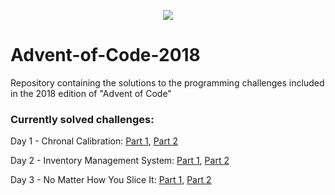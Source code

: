 <p align="center">
 <img src=http://www.brianbunke.com/images/aoc2017.png>
</p>

# Advent-of-Code-2018
Repository containing the solutions to the programming challenges included in the 2018 edition of "Advent of Code"

### Currently solved challenges:

Day 1 - Chronal Calibration: [Part 1](https://github.com/AlexGascon/Advent-of-Code/blob/master/2018/Day_01/part_1.exs), [Part 2](https://github.com/AlexGascon/Advent-of-Code/blob/master/2018/Day_01/part_2.exs)

Day 2 - Inventory Management System: [Part 1](https://github.com/AlexGascon/Advent-of-Code/blob/master/2018/Day_02/part_1.exs), [Part 2](https://github.com/AlexGascon/Advent-of-Code/blob/master/2018/Day_02/part_2.exs)

Day 3 - No Matter How You Slice It: [Part 1](https://github.com/AlexGascon/Advent-of-Code/blob/master/2018/Day_03/part_1.exs), [Part 2](https://github.com/AlexGascon/Advent-of-Code/blob/master/2018/Day_03/part_2.exs)
